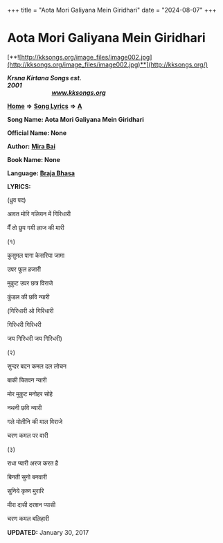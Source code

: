 +++
title = "Aota Mori Galiyana Mein Giridhari"
date = "2024-08-07"
+++

# Aota Mori Galiyana Mein Giridhari
[**![http://kksongs.org/image_files/image002.jpg](http://kksongs.org/image_files/image002.jpg)**](http://kksongs.org/)

**_Krsna Kirtana Songs est. 2001_**                                                                                                                                                 **_www.kksongs.org_**

**[Home](http://kksongs.org/)** **⇒** **[Song Lyrics](http://kksongs.org/lyrics.html)** **⇒** **[A](http://kksongs.org/songs/song_a.html)**

**Song Name: Aota Mori Galiyana Mein Giridhari**

**Official Name: None**

**Author:** [**Mira Bai**](http://kksongs.org/authors/list/mirabai.html)

**Book Name: None**

**Language: [Braja Bhasa](http://kksongs.org/language/list/braja_bhasa.html)**

**LYRICS:**

(ध्रुव पद)

आवत मोरि गलियन में गिरिधारी

मैँ तो छुप गयी लाज की मारी

(१)

कुसुमल पागा केसरिया जामा

उपर फूल हजारी

मुकुट उपर छत्र विराजे

कुंडल की छवि न्यारी

(गिरिधारी ओ गिरिधारी

गिरिधरी गिरिधरी

जय गिरिधरी जय गिरिधरी)

(२)

सुन्दर बदन कमल दल लोचन

बाकी चितवन न्यारी

मोर मुकुट मनोहर सोहे

नथनी छवि न्यारी

गले मोतीनि की माल विराजे

चरण कमल पर वारी

(३)

राधा प्यारी अरज करत है

बिनती सुनो बनवारी

सुनिये कृष्ण मुरारि

मीरा दासी दरशन प्यासी

चरण कमल बलिहारी

**UPDATED:** January 30, 2017